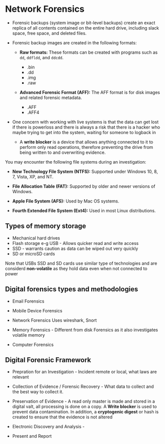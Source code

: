 # Network Forensics


  - Forensic backups (system image or bit-level backups)  create an exact replica of all contents contained on the entire hard drive, including slack space, free space, and deleted files.
 
   - Forensic backup images are created in the following formats: 
  
     - **Raw formats:** These formats can be created with programs such as `dd`, `ddfldd`, and `ddcdd`.
       - .bin
       - .dd
       - .img
       - .raw
 
     - **Advanced Forensic Format (AFF):** The AFF format is for disk images and related forensic metadata.
       - .AFF
       - .AFF4

- One concern with working with live systems is that the data can get lost if there is powerloss and there is always a risk that there is a hacker who maybe trying to get into the system, waiting for someone to logback in

  - A **write blocker** is a device that allows anything connected to it to perform only read operations, therefore preventing the drive from being written to and overwriting  evidence.
 
 You may encounter the following file systems during an investigation:

   - **New Technology File System (NTFS):** Supported under Windows 10, 8, 7, Vista, XP, and NT.
 
   - **File Allocation Table (FAT):** Supported by older and newer versions of Windows.
 
   - **Apple File System (AFS):** Used by Mac OS systems.
 
   - **Fourth Extended File System (Ext4):** Used in most Linux distributions.


## Types of memory storage

- Mechanical hard drives
- Flash storage e-g USB - Allows quicker read and write access
- SSD - warrants caution as data can be wiped out very quickly
- SD or microSD cards

Note that USBs SSD and SD cards use similar type of technologies and are considerd **non-volatile** as they hold data even when not connected to power


## Digital forensics types and methodologies

- Email Forensics 

- Mobile Device Forensics

- Network Forensics Uses wireshark, Snort

- Memory Forensics - Different from disk Forensics as it also investigates volatile memory

- Computer Forensics 

## Digital Forensic Framework

- Prepration for an Investigation - Incident remote or local, what laws are relevant

- Collection of Evidence / Forensic Recovery - What data to collect and the best way to collect it.

- Preservation of Evidence - A read only master is made and stored in a digital valt, all processing is done on a copy. A **Write blocker** is used to prevent data contamination. In addition, a **cryptogenic digest** or hash is created to ensure that the evidence is not altered

- Electronic Discovery and Analysis - 

- Present and Report
